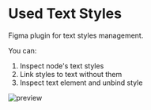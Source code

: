# Used Text Styles

Figma plugin for text styles management.

You can:

1. Inspect node's text styles
2. Link styles to text without them
3. Inspect text element and unbind style

![preview](https://media.giphy.com/media/v1.Y2lkPTc5MGI3NjExeHVsNDM0YmF5NXhnNW1tMDBlcHdkOGRpZjVjcjVubXJsbWR3em85dCZlcD12MV9pbnRlcm5hbF9naWZfYnlfaWQmY3Q9Zw/2xE5R3kt1edu5McDhb/giphy.gif)
